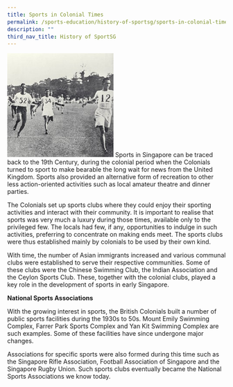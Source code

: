 ```yaml
---
title: Sports in Colonial Times
permalink: /sports-education/history-of-sportsg/sports-in-colonial-times/
description: ""
third_nav_title: History of SportSG
---
```

![Sports in Colonial Times](/images/Sport%20Education/History%20of%20Singapore%20Sports/Sports%20in%20Colonial%20Times/Sportsincolonialtimes.jpeg)
Sports in Singapore can be traced back to the 19th Century, during the colonial period when the Colonials turned to sport to make bearable the long wait for news from the United Kingdom. Sports also provided an alternative form of recreation to other less action-oriented activities such as local amateur theatre and dinner parties. 

The Colonials set up sports clubs where they could enjoy their sporting activities and interact with their community. It is important to realise that sports was very much a luxury during those times, available only to the privileged few. The locals had few, if any, opportunities to indulge in such activities, preferring to concentrate on making ends meet. The sports clubs were thus established mainly by colonials to be used by their own kind. 

With time, the number of Asian immigrants increased and various communal clubs were established to serve their respective communities. Some of these clubs were the Chinese Swimming Club, the Indian Association and the Ceylon Sports Club. These, together with the colonial clubs, played a key role in the development of sports in early Singapore.

**National Sports Associations**

With the growing interest in sports, the British Colonials built a number of public sports facilities during the 1930s to 50s. Mount Emily Swimming Complex, Farrer Park Sports Complex and Yan Kit Swimming Complex are such examples. Some of these facilities have since undergone major changes.

Associations for specific sports were also formed during this time such as the Singapore Rifle Association, Football Association of Singapore and the Singapore Rugby Union. Such sports clubs eventually became the National Sports Associations we know today.